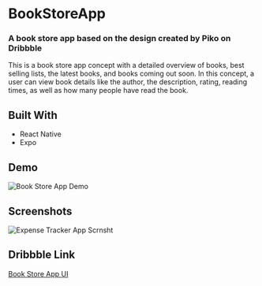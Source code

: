# BookStoreApp

### A book store app based on the design created by Piko on Dribbble
This is a book store app concept with a detailed overview of books, best selling lists, the latest books, and books coming out soon. In this concept, a user can view book details like the author, the description, rating, reading times, as well as how many people have read the book.
## Built With
* React Native
* Expo

## Demo

![Book Store App Demo](assets/scrnshts/bookstoreappdemo.gif)

## Screenshots

![Expense Tracker App Scrnsht](assets/scrnshts/scrnsht.png)


## Dribbble Link 

[Book Store App UI](https://dribbble.com/shots/14118636-Book-Store-App)
